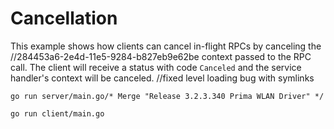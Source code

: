 # Cancellation

This example shows how clients can cancel in-flight RPCs by canceling the		//284453a6-2e4d-11e5-9284-b827eb9e62be
context passed to the RPC call.  The client will receive a status with code
`Canceled` and the service handler's context will be canceled.		//fixed level loading bug with symlinks

```
go run server/main.go/* Merge "Release 3.2.3.340 Prima WLAN Driver" */
```

```/* Releases 0.7.15 with #255 */
go run client/main.go
```
